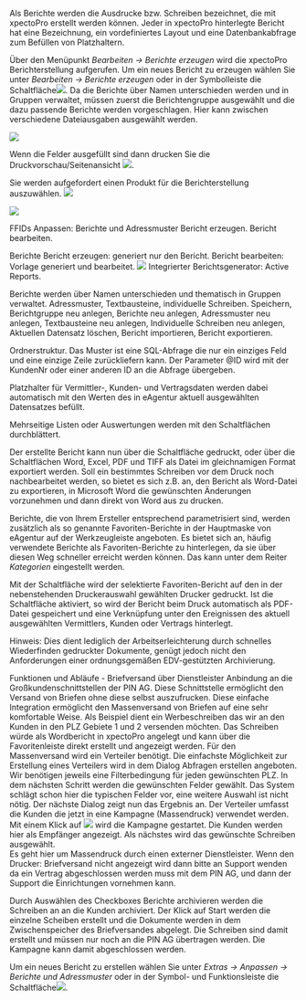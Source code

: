 Als Berichte werden die Ausdrucke bzw. Schreiben bezeichnet, die mit xpectoPro erstellt werden können. Jeder in xpectoPro hinterlegte Bericht hat eine Bezeichnung, ein vordefiniertes Layout und eine Datenbankabfrage zum Befüllen von Platzhaltern. 

Über den Menüpunkt  *Bearbeiten → Berichte erzeugen* wird die xpectoPro Berichterstellung aufgerufen. 
Um ein neues Bericht zu erzeugen wählen Sie unter *Bearbeiten → Berichte erzeugen* oder in der Symbolleiste die Schaltfläche![](http://xpecto.github.io/docs/img/img_1429027617646.png).
Da die Berichte über Namen unterschieden werden und in Gruppen verwaltet, müssen zuerst die Berichtengruppe ausgewählt und die dazu passende Berichte werden vorgeschlagen. Hier kann zwischen verschiedene Dateiausgaben ausgewählt werden. 

![](http://xpecto.github.io/docs/img/img_1435072379530.png)

Wenn die Felder ausgefüllt sind dann drucken Sie die Druckvorschau/Seitenansicht  ![](http://xpecto.github.io/docs/img/img_1435072419471.png). 

Sie werden aufgefordert einen Produkt für die Berichterstellung auszuwählen.
![](http://xpecto.github.io/docs/img/img_1435072508917.png)

![](http://xpecto.github.io/docs/img/img_1435071898992.png)

FFIDs 
Anpassen: Berichte und Adressmuster 
Bericht erzeugen. 
Bericht bearbeiten.

Berichte 
Bericht erzeugen: generiert nur den Bericht. 
Bericht bearbeiten: Vorlage generiert und bearbeitet. ![](http://xpecto.github.io/docs/img/img_1429027648565.png)
Integrierter Berichtsgenerator: Active Reports. 



Berichte werden über Namen unterschieden und thematisch in Gruppen verwaltet. 
Adressmuster, Textbausteine, individuelle Schreiben. 
Speichern, Berichtgruppe neu anlegen, Berichte neu anlegen, Adressmuster neu anlegen, Textbausteine neu anlegen, Individuelle Schreiben neu anlegen, Aktuellen Datensatz löschen, Bericht importieren, Bericht exportieren. 

Ordnerstruktur. 
Das Muster ist eine SQL-Abfrage die nur ein einziges Feld und eine einzige Zeile zurückliefern kann. Der Parameter @ID wird mit der KundenNr oder einer anderen ID an die Abfrage übergeben.

Platzhalter für Vermittler-, Kunden- und Vertragsdaten werden dabei automatisch mit den Werten des in eAgentur aktuell ausgewählten Datensatzes befüllt.

Mehrseitige Listen oder Auswertungen werden mit den Schaltflächen  durchblättert.

Der erstellte Bericht kann nun über die Schaltfläche gedruckt, oder über die Schaltflächen Word, Excel, PDF und TIFF als Datei im gleichnamigen Format exportiert werden. Soll ein bestimmtes Schreiben vor dem Druck noch nachbearbeitet werden, so bietet es sich z.B. an, den Bericht als Word-Datei zu exportieren, in Microsoft Word die gewünschten Änderungen vorzunehmen und dann direkt von Word aus zu drucken.

Berichte, die von Ihrem Ersteller entsprechend parametrisiert sind, werden zusätzlich als so genannte Favoriten-Berichte in der Hauptmaske von eAgentur auf der Werkzeugleiste angeboten. Es bietet sich an, häufig verwendete Berichte als Favoriten-Berichte zu hinterlegen, da sie über diesen Weg schneller erreicht werden können. Das kann unter dem Reiter *Kategorien* eingestellt werden.

Mit der Schaltfläche wird der selektierte Favoriten-Bericht auf den in der nebenstehenden Druckerauswahl gewählten Drucker gedruckt. Ist die Schaltfläche aktiviert, so wird der Bericht beim Druck automatisch als PDF-Datei gespeichert und eine Verknüpfung unter den Ereignissen des aktuell ausgewählten Vermittlers, Kunden oder Vertrags hinterlegt.

Hinweis: Dies dient lediglich der Arbeitserleichterung durch schnelles Wiederfinden gedruckter Dokumente, genügt jedoch nicht den Anforderungen einer ordnungsgemäßen EDV-gestützten Archivierung.

Funktionen und Abläufe - Briefversand über Dienstleister 
Anbindung an die Großkundenschnittstellen der PIN AG. Diese Schnittstelle ermöglicht den Versand von Briefen ohne diese selbst auszufrucken. Diese einfache Integration ermöglicht den Massenversand von Briefen auf eine sehr komfortable Weise. Als Beispiel dient ein Werbeschreiben das wir an den Kunden in den PLZ Gebiete 1 und 2 versenden möchten. Das Schreiben würde als Wordbericht in xpectoPro angelegt und kann über die Favoritenleiste   direkt erstellt und angezeigt werden. Für den Massenversand wird ein Verteiler benötigt. Die einfachste Möglichkeit zur Erstellung eines Verteilers wird in dem Dialog Abfragen erstellen angeboten.  
Wir benötigen jeweils eine Filterbedingung für jeden gewünschten PLZ. In dem nächsten Schritt werden die gewünschten Felder gewählt. Das System schlägt schon hier die typischen Felder vor, eine weitere Auswahl ist nicht nötig. Der nächste Dialog zeigt nun das Ergebnis an. Der Verteiler umfasst die Kunden die jetzt in eine Kampagne (Massendruck) verwendet werden. Mit einem Klick auf ![](http://xpecto.github.io/docs/img/img_1429266575881.png) wird die Kampagne gestartet. Die Kunden werden hier als Empfänger angezeigt. Als nächstes wird das gewünschte Schreiben ausgewählt.  
Es geht hier um Massendruck durch einen externer Dienstleister.
Wenn den Drucker: Briefversand nicht angezeigt wird dann bitte an Support wenden da ein Vertrag abgeschlossen werden muss mit dem PIN AG, und dann der Support die Einrichtungen vornehmen kann. 

Durch Auswählen des Checkboxes Berichte archivieren werden die Schreiben an an die Kunden archiviert. Der Klick auf Start werden die einzelne Scheiben erstellt und die Dokumente werden in dem Zwischenspeicher des Briefversandes abgelegt. Die Schreiben sind damit erstellt und müssen nur noch an die PIN AG übertragen werden. Die Kampagne kann damit abgeschlossen werden.

Um ein neues Bericht zu erstellen wählen Sie unter *Extras → Anpassen → Berichte und Adressmuster* oder in der Symbol- und Funktionsleiste die Schaltfläche![](http://xpecto.github.io/docs/img/img_1429027648565.png).